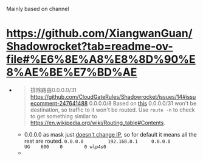Mainly based on channel
# https://github.com/XiangwanGuan/Shadowrocket?tab=readme-ov-file#%E6%8E%A8%E8%8D%90%E8%AE%BE%E7%BD%AE
- > 排除路由0.0.0.0/31
  https://github.com/CloudGateRules/Shadowrocket/issues/14#issuecomment-247641488 0.0.0.0/8
  Based on [this](https://www.baeldung.com/cs/routing-table-entry) 0.0.0.0/31 won't be destination, so traffic to it won't be routed.
  Use `route -n` to check to get something similar to https://en.wikipedia.org/wiki/Routing_table#Contents.
  - 0.0.0.0 as mask just [doesn't change IP](https://www.linuxquestions.org/questions/linux-networking-3/what-is-the-meaning-of-the-ip-address-0-0-0-0-a-716643/), so for default it means all the rest are routed.
    `0.0.0.0         192.168.0.1     0.0.0.0         UG    600    0        0 wlp4s0`
  - 